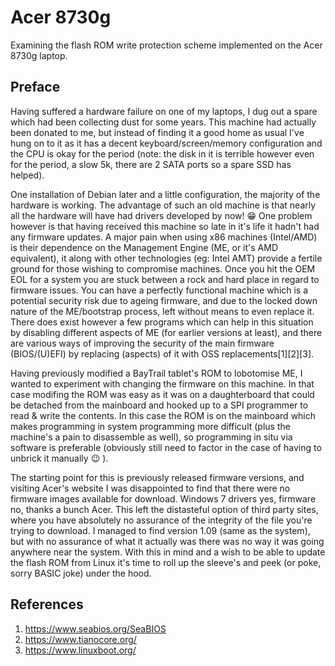 # Acer 8730g

Examining the flash ROM write protection scheme implemented on the Acer 8730g laptop.

## Preface
Having suffered a hardware failure on one of my laptops, I dug out a spare which had been collecting dust for some years. This machine had actually been donated to me, but instead of finding it a good home as usual I've hung on to it as it has a decent keyboard/screen/memory configuration and the CPU is okay for the period (note: the disk in it is terrible however even for the period, a slow 5k, there are 2 SATA ports so a spare SSD has helped).

One installation of Debian later and a little configuration, the majority of the hardware is working. The advantage of such an old machine is that nearly all the hardware will have had drivers developed by now! :grin: One problem however is that having received this machine so late in it's life it hadn't had any firmware updates. A major pain when using x86 machines (Intel/AMD) is their dependence on the Management Engine (ME, or it's AMD equivalent), it along with other technologies (eg: Intel AMT) provide a fertile ground for those wishing to compromise machines. Once you hit the OEM EOL for a system you are stuck between a rock and hard place in regard to firmware issues. You can have a perfectly functional machine which is a potential security risk due to ageing firmware, and due to the locked down nature of the ME/bootstrap process, left without means to even replace it. There does exist however a few programs which can help in this situation by disabling different aspects of ME (for earlier versions at least), and there are various ways of improving the security of the main firmware (BIOS/(U)EFI) by replacing (aspects) of it with OSS replacements[1][2][3].

Having previously modified a BayTrail tablet's ROM to lobotomise ME, I wanted to experiment with changing the firmware on this machine. In that case modifing the ROM was easy as it was on a daughterboard that could be detached from the mainboard and hooked up to a SPI programmer to read & write the contents. In this case the ROM is on the mainboard which makes programming in system programming more difficult (plus the machine's a pain to disassemble as well), so programming in situ via software is preferable (obviously still need to factor in the case of having to unbrick it manually :wink: ).

The starting point for this is previously released firmware versions, and visiting Acer's website I was disappointed to find that there were no firmware images available for download. Windows 7 drivers yes, firmware no, thanks a bunch Acer. This left the distasteful option of third party sites, where you have absolutely no assurance of the integrity of the file you're trying to download. I managed to find version 1.09 (same as the system), but with no assurance of what it actually was there was no way it was going anywhere near the system. With this in mind and a wish to be able to update the flash ROM from Linux it's time to roll up the sleeve's and peek (or poke, sorry BASIC joke) under the hood.

## References
1. https://www.seabios.org/SeaBIOS
2. https://www.tianocore.org/
3. https://www.linuxboot.org/


